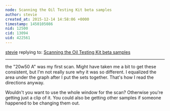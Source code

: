 ```yaml
---
node: Scanning the Oil Testing Kit beta samples
author: stevie
created_at: 2015-12-14 14:58:06 +0000
timestamp: 1450105086
nid: 12500
cid: 13094
uid: 422561
---
```




[stevie](../profile/stevie) replying to: [Scanning the Oil Testing Kit beta samples](../notes/stevie/12-11-2015/scanning-the-oil-testing-kit-beta-samples)

----
the "20w50 A" was my first scan. Might have taken me a bit to get these consistent, but I'm not really sure why it was so different. I equalized the area under the graph after I put the sets together. That's how I read the directions anyway. 

Wouldn't you want to use the whole window for the scan? Otherwise you're getting just a clip of it. You could also be getting other samples if someone happened to be changing them out. 